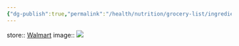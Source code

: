 ```yaml
---
{"dg-publish":true,"permalink":"/health/nutrition/grocery-list/ingredients/spices-and-seasonings/ground-cumin/"}
---
```



store:: [Walmart](https://www.walmart.com/ip/Great-Value-Ground-Cumin-2-5-oz/985501095)
image:: ![](https://i5.walmartimages.com/asr/7ea9960d-2ba4-4c4a-9b29-4635f4c2c633.3e6cae02bc2f27b3854ba5da14bd7df5.jpeg?odnHeight=612&odnWidth=612&odnBg=FFFFFF)
